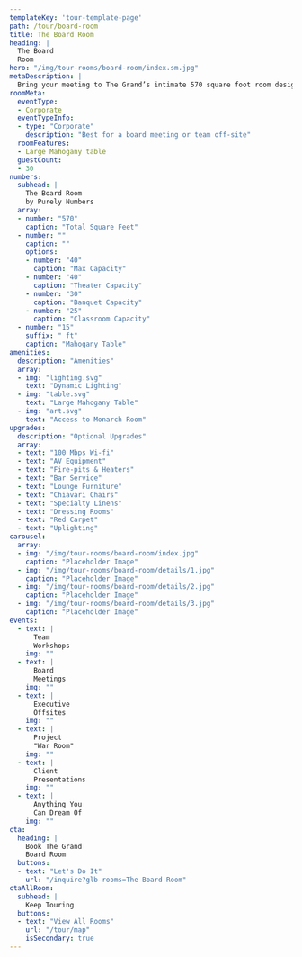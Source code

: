```yaml
---
templateKey: 'tour-template-page'
path: /tour/board-room
title: The Board Room
heading: |
  The Board
  Room
hero: "/img/tour-rooms/board-room/index.sm.jpg"
metaDescription: |
  Bring your meeting to The Grand’s intimate 570 square foot room designed to accommodate 15 – 40 executives and employees. We have multiple sized projector screens to assist in delivering presentations and ideas to your team, and different seating configurations allow for more presentation-style meetings or brainstorming sessions. A panorama of downtown Long Beach reminds visitors that great cities inspire great leaders, and we welcome them at The Grand.
roomMeta:
  eventType:
  - Corporate
  eventTypeInfo:
  - type: "Corporate"
    description: "Best for a board meeting or team off-site"
  roomFeatures:
  - Large Mahogany table
  guestCount:
  - 30
numbers:
  subhead: |
    The Board Room
    by Purely Numbers
  array:
  - number: "570"
    caption: "Total Square Feet"
  - number: ""
    caption: ""
    options:
    - number: "40"
      caption: "Max Capacity"
    - number: "40"
      caption: "Theater Capacity"
    - number: "30"
      caption: "Banquet Capacity"
    - number: "25"
      caption: "Classroom Capacity"
  - number: "15"
    suffix: " ft"
    caption: "Mahogany Table"
amenities:
  description: "Amenities"
  array:
  - img: "lighting.svg"
    text: "Dynamic Lighting"
  - img: "table.svg"
    text: "Large Mahogany Table"
  - img: "art.svg"
    text: "Access to Monarch Room"
upgrades:
  description: "Optional Upgrades"
  array:
  - text: "100 Mbps Wi-fi"
  - text: "AV Equipment"
  - text: "Fire-pits & Heaters"
  - text: "Bar Service"
  - text: "Lounge Furniture"
  - text: "Chiavari Chairs"
  - text: "Specialty Linens"
  - text: "Dressing Rooms"
  - text: "Red Carpet"
  - text: "Uplighting"
carousel:
  array:
  - img: "/img/tour-rooms/board-room/index.jpg"
    caption: "Placeholder Image"
  - img: "/img/tour-rooms/board-room/details/1.jpg"
    caption: "Placeholder Image"
  - img: "/img/tour-rooms/board-room/details/2.jpg"
    caption: "Placeholder Image"
  - img: "/img/tour-rooms/board-room/details/3.jpg"
    caption: "Placeholder Image"
events:
  - text: |
      Team
      Workshops
    img: ""
  - text: |
      Board
      Meetings
    img: ""
  - text: |
      Executive
      Offsites
    img: ""
  - text: |
      Project
      "War Room"
    img: ""
  - text: |
      Client
      Presentations
    img: ""
  - text: |
      Anything You
      Can Dream Of
    img: ""
cta:
  heading: |
    Book The Grand
    Board Room
  buttons:
  - text: "Let's Do It"
    url: "/inquire?glb-rooms=The Board Room"
ctaAllRoom:
  subhead: |
    Keep Touring
  buttons:
  - text: "View All Rooms"
    url: "/tour/map"
    isSecondary: true
---
```


